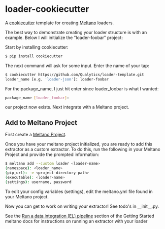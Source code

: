 # loader-cookiecutter
A [cookiecutter](https://github.com/audreyr/cookiecutter) template for creating
[Meltano](https://meltano.com/) loaders.

The best way to demonstrate creating your loader structure is with an example.
Below I will initialize the "loader-foobar" project:

Start by installing cookiecutter:
```bash
$ pip install cookiecutter
```

The next command will ask for some input.  Enter the name of your tap:
```bash
$ cookiecutter https://github.com/Qualytics/loader-template.git
loader_name [e.g. 'loader-json']: loader-foobar
```

For the package_name, I just hit enter since loader_foobar is what I wanted:
```bash
package_name [loader_foobar]:
```

our project now exists. Next integrate with a Meltano project.

## Add to Meltano Project

First create a [Meltano Project](https://meltano.com/docs/getting-started.html#create-your-meltano-project).

Once you have your meltano project initialized, you are ready to add this extractor
as a custom extractor. To do this, run the following in your Meltano Project and
provide the prompted information:

```bash
$ meltano add --custom loader <loader-name>
(namespace): <loader_name>
(pip_url): -e <project-directory-path>
(executable): <loader-name>
(settings): username, password
```

To edit your config variables (settings), edit the meltano.yml file found in your Meltano
project.

Now you can get to work on writing your extractor! See todo's in \_\_init\_\_.py.


See the [Run a data integration (EL) pipeline](https://meltano.com/docs/getting-started.html#install-meltano) section of the Getting Started meltano docs for instructions on running an extractor with your loader
